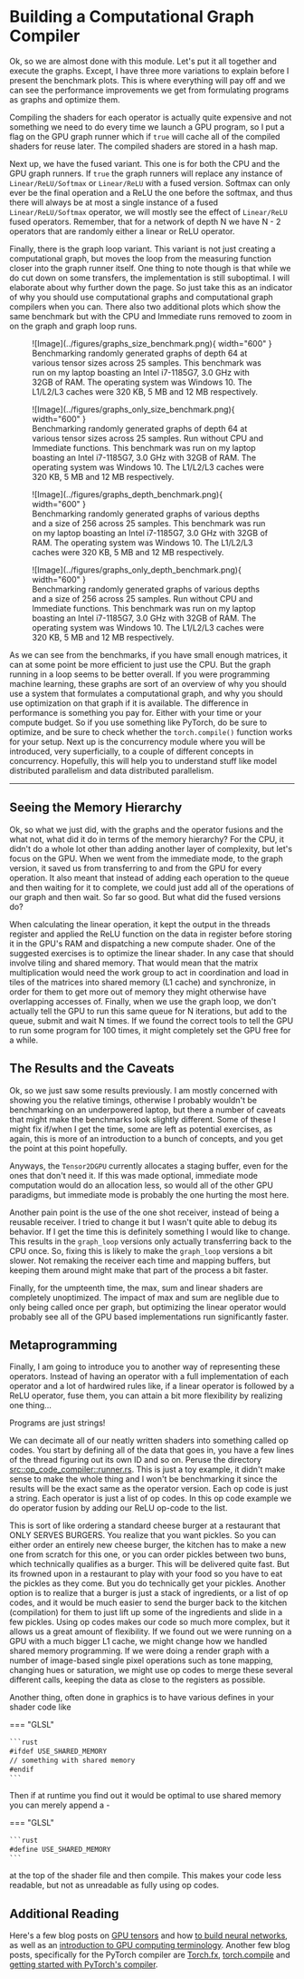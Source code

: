 # Building a Computational Graph Compiler
Ok, so we are almost done with this module. Let's put it all together and execute the graphs.
Except, I have three more variations to explain before I present the benchmark plots. This is where everything
will pay off and we can see the performance improvements we get from formulating programs as graphs and
optimize them.

Compiling the shaders for each operator is actually quite expensive and not something we need to do every time
we launch a GPU program, so I put a flag on the GPU graph runner which if ```true``` will cache all of the
compiled shaders for reuse later. The compiled shaders are stored in a hash map.

Next up, we have the fused variant. This one is for both the CPU and the GPU graph runners.
If ```true``` the graph runners will replace any instance of ```Linear/ReLU/Softmax``` or ```Linear/ReLU```
with a fused version. Softmax can only ever be the final operation and a ReLU the one before the softmax,
and thus there will always be at most a single instance of a fused ```Linear/ReLU/Softmax``` operator,
we will mostly see the effect of ```Linear/ReLU``` fused operators. Remember, that for a network of depth N
we have N - 2 operators that are randomly either a linear or ReLU operator.

Finally, there is the graph loop variant. This variant is not just creating a computational graph, but
moves the loop from the measuring function closer into the graph runner itself. One thing to note though
is that while we do cut down on some transfers, the implementation is still suboptimal. I will elaborate
about why further down the page. So just take this as an indicator of why you should use computational graphs
and computational graph compilers when you can. There also two additional plots which show the same
benchmark but with the CPU and Immediate runs removed to zoom in on the graph and graph loop runs.

<figure markdown>
![Image](../figures/graphs_size_benchmark.png){ width="600" }
<figcaption>
Benchmarking randomly generated graphs of depth 64 at various tensor sizes across 25 samples.
This benchmark was run on my laptop boasting an Intel i7-1185G7, 3.0 GHz with 32GB of RAM. The operating system was
Windows 10. The L1/L2/L3 caches were 320 KB, 5 MB and 12 MB respectively.
</figcaption>
</figure>

<figure markdown>
![Image](../figures/graphs_only_size_benchmark.png){ width="600" }
<figcaption>
Benchmarking randomly generated graphs of depth 64 at various tensor sizes across 25 samples.
Run without CPU and Immediate functions.
This benchmark was run on my laptop boasting an Intel i7-1185G7, 3.0 GHz with 32GB of RAM. The operating system was
Windows 10. The L1/L2/L3 caches were 320 KB, 5 MB and 12 MB respectively.
</figcaption>
</figure>

<figure markdown>
![Image](../figures/graphs_depth_benchmark.png){ width="600" }
<figcaption>
Benchmarking randomly generated graphs of various depths and a size of 256 across 25 samples.
This benchmark was run on my laptop boasting an Intel i7-1185G7, 3.0 GHz with 32GB of RAM. The operating system was
Windows 10. The L1/L2/L3 caches were 320 KB, 5 MB and 12 MB respectively.
</figcaption>
</figure>

<figure markdown>
![Image](../figures/graphs_only_depth_benchmark.png){ width="600" }
<figcaption>
Benchmarking randomly generated graphs of various depths and a size of 256 across 25 samples.
Run without CPU and Immediate functions.
This benchmark was run on my laptop boasting an Intel i7-1185G7, 3.0 GHz with 32GB of RAM. The operating system was
Windows 10. The L1/L2/L3 caches were 320 KB, 5 MB and 12 MB respectively.
</figcaption>
</figure>

As we can see from the benchmarks, if you have small enough matrices, it can at some point be more efficient to just
use the CPU. But the graph running in a loop seems to be better overall. If you were programming machine learning,
these graphs are sort of an overview of why you should use a system that formulates a computational
graph, and why you should use optimization on that graph if it is available. The difference in performance is
something you pay for. Either with your time or your compute budget. So if you use something like PyTorch, do be sure to
optimize, and be sure to check whether the ```torch.compile()``` function works for your setup. Next up is the
concurrency module where you will be introduced, very superficially, to a couple of different concepts in
concurrency. Hopefully, this will help you to understand stuff like model distributed parallelism and data
distributed parallelism.

_________________

## Seeing the Memory Hierarchy
Ok, so what we just did, with the graphs and the operator fusions and the what not, what did it do in terms
of the memory hierarchy? For the CPU, it didn't do a whole lot other than adding another layer of complexity,
but let's focus on the GPU. When we went from the immediate mode, to the graph version, it saved us from
transferring to and from the GPU for every operation. It also meant that instead of adding each operation to the
queue and then waiting for it to complete, we could just add all of the operations of our graph and then wait.
So far so good. But what did the fused versions do?

When calculating the linear operation, it kept the output in the threads register and applied the ReLU function
on the data in register before storing it in the GPU's RAM and dispatching a new compute shader.
One of the suggested exercises is to optimize the linear shader. In any case that should involve tiling and
shared memory. That would mean that the matrix multiplication would need the work group to act in
coordination and load in tiles of the matrices into shared memory (L1 cache) and synchronize, in order for
them to get more out of memory they might otherwise have overlapping accesses of. Finally, when we use
the graph loop, we don't actually tell the GPU to run this same queue for N iterations, but add to the
queue, submit and wait N times. If we found the correct tools to tell the GPU to run some program for
100 times, it might completely set the GPU free for a while.

## The Results and the Caveats
Ok, so we just saw some results previously. I am mostly concerned with showing you the relative timings, otherwise
I probably wouldn't be benchmarking on an underpowered laptop, but there a number of caveats that might make the benchmarks
look slightly different. Some of these I might fix if/when I get the time, some are left as potential exercises,
as again, this is more of an introduction to a bunch of concepts, and you get the point at this point hopefully.

Anyways, the ```Tensor2DGPU``` currently allocates a staging buffer, even for the ones that don't need it.
If this was made optional, immediate mode computation would do an allocation less, so would all of the other
GPU paradigms, but immediate mode is probably the one hurting the most here.

Another pain point is the use of the one shot receiver, instead of being a reusable receiver. I tried to change it
but I wasn't quite able to debug its behavior. If I get the time this is definitely something I would like to
change. This results in the ```graph_loop``` versions only actually transferring back to the CPU once. So, fixing
this is likely to make the ```graph_loop``` versions a bit slower. Not remaking the receiver each time and mapping
buffers, but keeping them around might make that part of the process a bit faster.

Finally, for the umpteenth time, the max, sum and linear shaders are completely unoptimized. The impact of max and
sum are neglible due to only being called once per graph, but optimizing the linear operator would probably see
all of the GPU based implementations run significantly faster.

## Metaprogramming
Finally, I am going to introduce you to another way of representing these operators. Instead of having an
operator with a full implementation of each operator and a lot of hardwired rules like, if a
linear operator is followed by a ReLU operator, fuse them, you can attain a bit more flexibility by
realizing one thing...

Programs are just strings!

We can decimate all of our neatly written shaders into something called op codes. You start by defining
all of the data that goes in, you have a few lines of the thread figuring out its own ID and so on.
Peruse the directory [src::op_code_compiler::runner.rs][6]. This is just a toy example,
it didn't make sense to make the whole thing and I won't be benchmarking it since the results will be the exact
same as the operator version. Each op code is just a string. Each operator is just a list of op codes.
In this op code example we do operator fusion by adding our ReLU op-code to the list.

This is sort of like ordering a standard cheese burger at a restaurant that ONLY SERVES BURGERS.
You realize that you want pickles. So you can either order an entirely new cheese burger, the
kitchen has to make a new one from scratch for this one, or you can order pickles between
two buns, which technically qualifies as a burger. This will be delivered quite fast. But its
frowned upon in a restaurant to play with your food so you have to eat the pickles as they come.
But you do technically get your pickles. Another option is to realize that a burger is just a
stack of ingredients, or a list of op codes, and it would be much easier to send the burger
back to the kitchen (compilation) for them to just lift up some of the ingredients and slide in a
few pickles. Using op codes makes our code so much more complex, but it allows us a great amount
of flexibility. If we found out we were running on a GPU with a much bigger L1 cache, we might change how we
handled shared memory programming. If we were doing a render graph with a number of image-based
single pixel operations such as tone mapping, changing hues or saturation, we might use op codes
to merge these several different calls, keeping the data as close to the registers as possible.

Another thing, often done in graphics is to have various defines in your shader code like

=== "GLSL"

    ```rust
    #ifdef USE_SHARED_MEMORY
    // something with shared memory
    #endif
    ```

Then if at runtime you find out it would be optimal to use shared memory you can merely append
a -

=== "GLSL"

    ```rust
    #define USE_SHARED_MEMORY
    ```

at the top of the shader file and then compile. This makes your code less readable, but not as unreadable
as fully using op codes.

## Additional Reading
Here's a few blog posts on [GPU tensors][1] and how [to build neural networks][0], as well as an
[introduction to GPU computing terminology][2]. Another few blog posts, specifically for the
PyTorch compiler are [Torch.fx][3], [torch.compile][4] and
[getting started with PyTorch's compiler][5].

[0]: https://getcode.substack.com/p/fun-and-hackable-tensors-in-rust
[1]: https://getcode.substack.com/p/massively-parallel-fun-with-gpus
[2]: https://github.com/googlefonts/compute-shader-101/blob/main/docs/glossary.md
[3]: https://pytorch.org/docs/stable/fx.html
[4]: https://pytorch.org/docs/stable/generated/torch.compile.html
[5]: https://pytorch.org/docs/stable/torch.compiler.html
[6]: https://github.com/absorensen/numbers_go_brrrr/blob/main/m1_memory_hierarchies/code/computational_graphs/src/op_code_compiler/runner.rs
